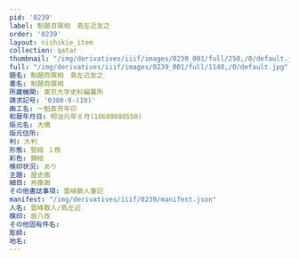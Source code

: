 ```yaml
---
pid: '0239'
label: 魁題百撰相　島左近友之
order: '0239'
layout: nishikie_item
collection: qatar
thumbnail: "/img/derivatives/iiif/images/0239_001/full/250,/0/default.jpg"
full: "/img/derivatives/iiif/images/0239_001/full/1140,/0/default.jpg"
題名: 魁題百撰相　島左近友之
書名: 魁題百撰相
所蔵機関: 東京大学史料編纂所
請求記号: '0380-9-(19)'
画工名: 一魁斎芳年印
和暦年月日: 明治元年８月(18680080550)
版元名: 大橋
版元住所: 
判: 大判
形態: 竪絵 １枚
彩色: 錦絵
検印状況: あり
主題: 歴史画
細目: 肖像画
その他書誌事項: 雲峰散人筆記
manifest: "/img/derivatives/iiif/0239/manifest.json"
人名: 雲峰散人/島左近
検印: 辰八改
その他固有件名: 
彫師: 
地名: 
---
```

